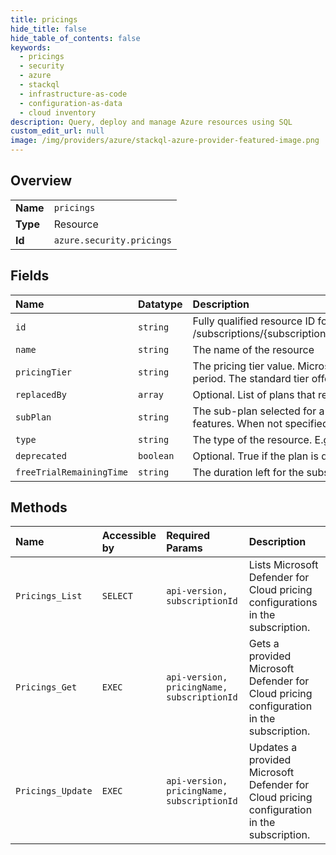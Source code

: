 ```yaml
---
title: pricings
hide_title: false
hide_table_of_contents: false
keywords:
  - pricings
  - security
  - azure    
  - stackql
  - infrastructure-as-code
  - configuration-as-data
  - cloud inventory
description: Query, deploy and manage Azure resources using SQL
custom_edit_url: null
image: /img/providers/azure/stackql-azure-provider-featured-image.png
---
```

  
    

## Overview
<table><tbody>
<tr><td><b>Name</b></td><td><code>pricings</code></td></tr>
<tr><td><b>Type</b></td><td>Resource</td></tr>
<tr><td><b>Id</b></td><td><code>azure.security.pricings</code></td></tr>
</tbody></table>

## Fields
| Name | Datatype | Description |
|:-----|:---------|:------------|
| `id` | `string` | Fully qualified resource ID for the resource. Ex - /subscriptions/&#123;subscriptionId&#125;/resourceGroups/&#123;resourceGroupName&#125;/providers/&#123;resourceProviderNamespace&#125;/&#123;resourceType&#125;/&#123;resourceName&#125; |
| `name` | `string` | The name of the resource |
| `pricingTier` | `string` | The pricing tier value. Microsoft Defender for Cloud is provided in two pricing tiers: free and standard, with the standard tier available with a trial period. The standard tier offers advanced security capabilities, while the free tier offers basic security features. |
| `replacedBy` | `array` | Optional. List of plans that replace this plan. This property exists only if this plan is deprecated. |
| `subPlan` | `string` | The sub-plan selected for a Standard pricing configuration, when more than one sub-plan is available. Each sub-plan enables a set of security features. When not specified, full plan is applied. |
| `type` | `string` | The type of the resource. E.g. "Microsoft.Compute/virtualMachines" or "Microsoft.Storage/storageAccounts" |
| `deprecated` | `boolean` | Optional. True if the plan is deprecated. If there are replacing plans they will appear in `replacedBy` property |
| `freeTrialRemainingTime` | `string` | The duration left for the subscriptions free trial period - in ISO 8601 format (e.g. P3Y6M4DT12H30M5S). |
## Methods
| Name | Accessible by | Required Params | Description |
|:-----|:--------------|:----------------|:------------|
| `Pricings_List` | `SELECT` | `api-version, subscriptionId` | Lists Microsoft Defender for Cloud pricing configurations in the subscription. |
| `Pricings_Get` | `EXEC` | `api-version, pricingName, subscriptionId` | Gets a provided Microsoft Defender for Cloud pricing configuration in the subscription. |
| `Pricings_Update` | `EXEC` | `api-version, pricingName, subscriptionId` | Updates a provided Microsoft Defender for Cloud pricing configuration in the subscription. |
